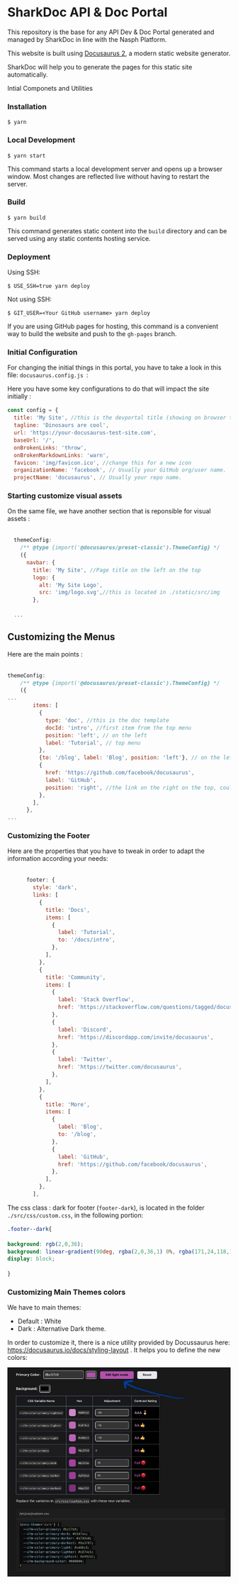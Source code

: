 # SharkDoc API & Doc Portal

This repository is the base for any API Dev & Doc Portal generated and managed by SharkDoc in line with the Nasph Platform.

This website is built using [Docusaurus 2](https://docusaurus.io/), a modern static website generator.

SharkDoc will help you to generate the pages for this static site automatically.

Intial Componets and Utilities

### Installation

```
$ yarn
```

### Local Development

```
$ yarn start
```

This command starts a local development server and opens up a browser window. Most changes are reflected live without having to restart the server.

### Build

```
$ yarn build
```

This command generates static content into the `build` directory and can be served using any static contents hosting service.

### Deployment

Using SSH:

```
$ USE_SSH=true yarn deploy
```

Not using SSH:

```
$ GIT_USER=<Your GitHub username> yarn deploy
```

If you are using GitHub pages for hosting, this command is a convenient way to build the website and push to the `gh-pages` branch.

### Initial Configuration 

For changing the initial things in this portal, you have to take a look in this file: ```docusaurus.config.js ```: 

Here you have some key configurations to do that will impact the site initially : 

```js
const config = {
  title: 'My Site', //this is the devportal title (showing on browser title on the top )
  tagline: 'Dinosaurs are cool', 
  url: 'https://your-docusaurus-test-site.com',
  baseUrl: '/',
  onBrokenLinks: 'throw',
  onBrokenMarkdownLinks: 'warn',
  favicon: 'img/favicon.ico', //change this for a new icon
  organizationName: 'facebook', // Usually your GitHub org/user name.
  projectName: 'docusaurus', // Usually your repo name.
```
### Starting customize visual assets

On the same file, we have another section that is reponsible for visual assets :

```js

  themeConfig:
    /** @type {import('@docusaurus/preset-classic').ThemeConfig} */
    ({
      navbar: {
        title: 'My Site', //Page title on the left on the top 
        logo: {
          alt: 'My Site Logo', 
          src: 'img/logo.svg',//this is located in ./static/src/img 
        },
  
  ...
```

## Customizing the Menus

Here are the main points : 

```js

themeConfig:
    /** @type {import('@docusaurus/preset-classic').ThemeConfig} */
    ({
...
        items: [
          {
            type: 'doc', //this is the doc template
            docId: 'intro', //first item from the top menu
            position: 'left', // on the left
            label: 'Tutorial', // top menu
          },
          {to: '/blog', label: 'Blog', position: 'left'}, // on the left as well 
          {
            href: 'https://github.com/facebook/docusaurus',
            label: 'GitHub',
            position: 'right', //the link on the right on the top, could be you company website
          },
        ],
      },
...      

```

### Customizing the Footer 

Here are the properties that you have to tweak in order to adapt the information according your needs:

```js

      footer: {
        style: 'dark',
        links: [
          {
            title: 'Docs',
            items: [
              {
                label: 'Tutorial',
                to: '/docs/intro',
              },
            ],
          },
          {
            title: 'Community',
            items: [
              {
                label: 'Stack Overflow',
                href: 'https://stackoverflow.com/questions/tagged/docusaurus',
              },
              {
                label: 'Discord',
                href: 'https://discordapp.com/invite/docusaurus',
              },
              {
                label: 'Twitter',
                href: 'https://twitter.com/docusaurus',
              },
            ],
          },
          {
            title: 'More',
            items: [
              {
                label: 'Blog',
                to: '/blog',
              },
              {
                label: 'GitHub',
                href: 'https://github.com/facebook/docusaurus',
              },
            ],
          },
        ],

```

The css class : dark for footer (```footer-dark```), is located in the folder ```./src/css/custom.css```, in the following portion: 

```css
.footer--dark{
  
background: rgb(2,0,36);
background: linear-gradient(90deg, rgba(2,0,36,1) 0%, rgba(171,24,118,1) 49%, rgba(0,255,222,1) 100%);
display: block;

}
```

### Customizing Main Themes colors

We have to main themes: 

- Default : White
- Dark : Alternative Dark theme.

In order to customize it, there is a nice utility provided by Docussaurus here: https://docusaurus.io/docs/styling-layout . It helps you to define the new colors: 

![Customizing theme](https://github.com/nasph-io/sharkdoc-docussaurus-base/raw/main/static/img/assets/pallete.jpg)

